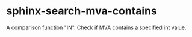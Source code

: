 sphinx-search-mva-contains
==========================

A comparison function "IN". Check if MVA contains a specified int value.
